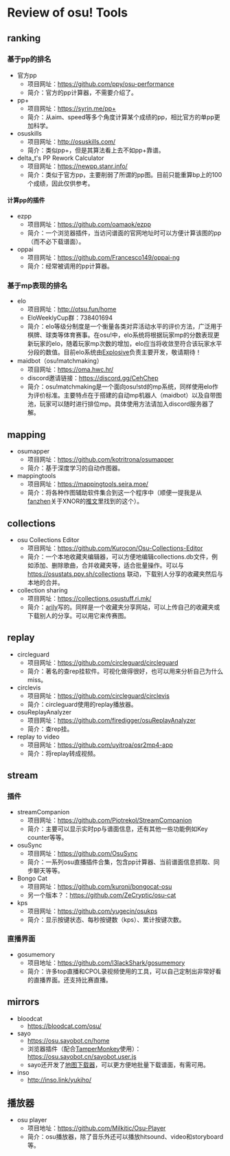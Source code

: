 # Review of osu! Tools
## ranking
### 基于pp的排名
<!-- 核心是pp算法。 -->
- 官方pp
    - 项目网址：https://github.com/ppy/osu-performance
    - 简介：官方的pp计算器，不需要介绍了。
- pp+
    - 项目网址：https://syrin.me/pp+
    - 简介：从aim、speed等多个角度计算某个成绩的pp，相比官方的单pp更加科学。
- osuskills
    - 项目网址：http://osuskills.com/
    - 简介：类似pp+，但是其算法看上去不如pp+靠谱。
- delta_t's PP Rework Calculator
    - 项目网址：https://newpp.stanr.info/
    - 简介：类似于官方pp，主要削弱了所谓的pp图。目前只能重算bp上的100个成绩，因此仅供参考。
#### 计算pp的插件
- ezpp
    - 项目网址：https://github.com/oamaok/ezpp
    - 简介：一个浏览器插件，当访问谱面的官网地址时可以方便计算该图的pp（而不必下载谱面）。
- oppai
    - 项目网址：https://github.com/Francesco149/oppai-ng
    - 简介：经常被调用的pp计算器。
### 基于mp表现的排名
- elo
    - 项目网址：http://otsu.fun/home
    - EloWeeklyCup群：738401694
    - 简介：elo等级分制度是一个衡量各类对弈活动水平的评价方法，广泛用于棋牌、球类等体育赛事。在osu!中，elo系统将根据玩家mp的分数表现更新玩家的elo，随着玩家mp次数的增加，elo应当将收敛至符合该玩家水平分段的数值。目前elo系统由[Explosive](https://osu.ppy.sh/users/245276)负责主要开发，敬请期待！
- maidbot（osu!matchmaking）
    - 项目网址：https://oma.hwc.hr/
    - discord邀请链接：https://discord.gg/CehChep
    - 简介：osu!matchmaking是一个面向osu!std的mp系统，同样使用elo作为评价标准。主要特点在于搭建的自动mp机器人（maidbot）以及自带图池，玩家可以随时进行排位mp。具体使用方法请加入discord服务器了解。

## mapping
<!-- ### editor -->
- osumapper
    - 项目网址：https://github.com/kotritrona/osumapper
    - 简介：基于深度学习的自动作图器。
- mappingtools
    - 项目网址：https://mappingtools.seira.moe/
    - 简介：将各种作图辅助软件集合到这一个程序中（顺便一提我是从[fanzhen](https://osu.ppy.sh/users/418699)关于XNOR的[推文](https://twitter.com/fanzhen0019/status/1297837187984064512?s=20)里找到的这个）。
    
<!-- https://docs.google.com/document/d/1oKqrxLPVk9O5-_yokEQPcvgdis2dj1ESYWv-K659Z7U/edit -->

<!-- ## skins
### 收集网站
### 制作教程 -->

## collections
- osu Collections Editor
    - 项目网址：https://github.com/Kurocon/Osu-Collections-Editor
    - 简介：一个本地收藏夹编辑器，可以方便地编辑collections.db文件，例如添加、删除歌曲，合并收藏夹等，适合批量操作。可以与 https://osustats.ppy.sh/collections 联动，下载别人分享的收藏夹然后与本地的合并。
- collection sharing
    - 项目网址：https://collections.osustuff.ri.mk/
    - 简介：[arily](https://osu.ppy.sh/users/1123053)写的。同样是一个收藏夹分享网站，可以上传自己的收藏夹或下载别人的分享。可以用它来传赛图。

## replay
- circleguard
    - 项目网址：https://github.com/circleguard/circleguard
    - 简介：著名的查rep挂软件。可视化做得很好，也可以用来分析自己为什么miss。
- circlevis
    - 项目网址：https://github.com/circleguard/circlevis
    - 简介：circleguard使用的replay播放器。
- osuReplayAnalyzer
    - 项目网址：https://github.com/firedigger/osuReplayAnalyzer
    - 简介：查rep挂。
- replay to video
    - 项目网址：https://github.com/uyitroa/osr2mp4-app
    - 简介：将replay转成视频。
<!-- - 需求
    - osu自带的replay播放太弱了，除了录视频以外几乎没啥用，想看看怎么miss的非常麻烦。
    - 好用的replay viewer至少应该做到：任意倍速、随机拖动进度条、暂停、逐帧播放、zx点击标记 -->

## stream
### 插件
<!-- - pp、map信息 -->
- streamCompanion
    - 项目网址：https://github.com/Piotrekol/StreamCompanion
    - 简介：主要可以显示实时pp与谱面信息，还有其他一些功能例如Key counter等等。
- osuSync
    - 项目网址：https://github.com/OsuSync
    - 简介：一系列osu直播插件合集，包含pp计算器、当前谱面信息抓取、同步聊天等等。
- Bongo Cat
    - 项目网址：https://github.com/kuroni/bongocat-osu
    - 另一个版本？：https://github.com/ZeCryptic/osu-cat
- kps
    - 项目网址：https://github.com/yugecin/osukps
    - 简介：显示按键状态、每秒按键数（kps）、累计按键次数。
### 直播界面
- gosumemory
    - 项目地址：https://github.com/l3lackShark/gosumemory
    - 简介：许多top直播和CPOL录视频使用的工具，可以自己定制出非常好看的直播界面。还支持比赛直播。
<!-- ### 眼动仪 -->
<!-- ### 比赛直播界面 -->


## mirrors
- bloodcat
    - https://bloodcat.com/osu/
- sayo
    - https://osu.sayobot.cn/home
    - 浏览器插件（配合[TamperMonkey](https://www.tampermonkey.net/)使用）：https://osu.sayobot.cn/sayobot.user.js
    - sayo还开发了[地图下载器](https://osu.sayobot.cn/download/)，可以更方便地批量下载谱面，有需可用。
- inso
    - http://inso.link/yukiho/

## 播放器
- osu player
    - 项目地址：https://github.com/Milkitic/Osu-Player
    - 简介：osu播放器，除了音乐外还可以播放hitsound、video和storyboard等。

<!-- ## bot
### qq
- 白菜
- sayobot
- 小阿日
- 猫猫
### osu
- maidbot -->
